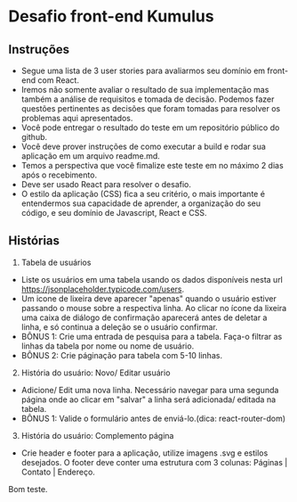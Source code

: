 # Desafio front-end Kumulus

## Instruções
- Segue uma lista de 3 user stories para avaliarmos seu domínio em front-end com React.
- Iremos não somente avaliar o resultado de sua implementação mas também a análise de requisitos e tomada de decisão. Podemos fazer questões pertinentes as decisões
que foram tomadas para resolver os problemas aqui apresentados.
- Você pode entregar o resultado do teste em um repositório público do github.
- Você deve prover instruções de como executar a build e rodar sua aplicação em um arquivo readme.md.
- Temos a perspectiva que você fimalize este teste em no máximo 2 dias após o recebimento.
- Deve ser usado React para resolver o desafio.
- O estilo da aplicação (CSS) fica a seu critério, o mais importante é entendermos sua capacidade de aprender, a organização do seu código, e seu domínio de Javascript, React e CSS.

## Histórias
1. Tabela de usuários
  - Liste os usuários em uma tabela usando os dados disponíveis nesta url https://jsonplaceholder.typicode.com/users.
  - Um icone de lixeira deve aparecer "apenas" quando o usuário estiver passando o mouse sobre a respectiva linha. Ao clicar no ícone da lixeira uma caixa de diálogo de confirmação
aparecerá antes de deletar a linha, e só continua a deleção se o usuário confirmar.
  - BÔNUS 1: Crie uma entrada de pesquisa para a tabela. Faça-o filtrar as linhas da tabela por nome ou nome de usuário.
  - BÔNUS 2: Crie páginação para tabela com 5-10 linhas.

2. História do usuário: Novo/ Editar usuário
  - Adicione/ Edit uma nova linha. Necessário navegar para uma segunda página onde ao clicar em "salvar" a linha será adicionada/ editada na tabela. 
  - BÔNUS 1: Valide o formulário antes de enviá-lo.(dica: react-router-dom)

3. História do usuário: Complemento página
-  Crie header e footer para a aplicação, utilize imagens .svg e estilos desejados. O footer deve conter uma estrutura com 3 colunas: Páginas | Contato | Endereço.
  
Bom teste.